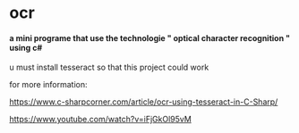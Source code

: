 # ocr
<h4>a mini programe that use the technologie  " optical character recognition "  using c#</h4>

u must install tesseract so that this project could work

for more information:

https://www.c-sharpcorner.com/article/ocr-using-tesseract-in-C-Sharp/

https://www.youtube.com/watch?v=iFjGkOl95vM
